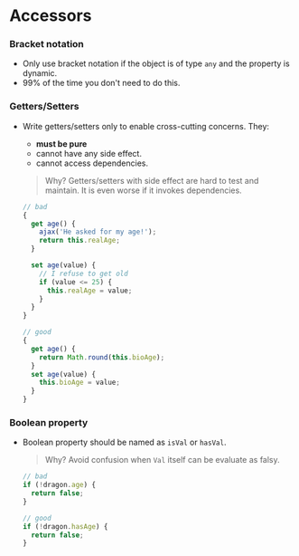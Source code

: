 # Accessors

### Bracket notation
- Only use bracket notation if the object is of type `any` and the property is dynamic.
- 99% of the time you don't need to do this.

### Getters/Setters
- Write getters/setters only to enable cross-cutting concerns. They:
  - **must be pure**
  - cannot have any side effect.
  - cannot access dependencies.

  > Why? Getters/setters with side effect are hard to test and maintain.
  > It is even worse if it invokes dependencies.

  ```ts
  // bad
  {
    get age() {
      ajax('He asked for my age!');
      return this.realAge;
    }

    set age(value) {
      // I refuse to get old
      if (value <= 25) {
        this.realAge = value;
      }
    }
  }

  // good
  {
    get age() {
      return Math.round(this.bioAge);
    }
    set age(value) {
      this.bioAge = value;
    }
  }
  ```

### Boolean property
- Boolean property should be named as `isVal` or `hasVal`.

  > Why? Avoid confusion when `Val` itself can be evaluate as falsy.

  ```typescript
  // bad
  if (!dragon.age) {
    return false;
  }

  // good
  if (!dragon.hasAge) {
    return false;
  }
  ```
